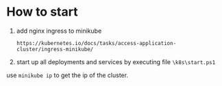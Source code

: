# How to start

1. add nginx ingress to minikube

    `https://kubernetes.io/docs/tasks/access-application-cluster/ingress-minikube/`

2. start up all deployments and services by executing file `\k8s\start.ps1`

use `minikube ip` to get the ip of the cluster.